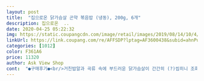 ```yaml
---
layout: post 
title:  "집으로온 닭가슴살 곤약 볶음밥 (냉동), 200g, 6개" 
description: 집으로온  ..
date: 2020-04-25 05:22:32 
img: https://static.coupangcdn.com/image/retail/images/2019/08/14/10/4/18b12249-f186-4236-b6ba-e1be388fb1f9.jpg 
linkUrl: https://link.coupang.com/re/AFFSDP?lptag=AF3600438&subid=ahnPublicAsk&pageKey=281222371&itemId=892795036&vendorItemId=5245562648&traceid=V0-113-82052713e21e196c 
categories: [1012] 
color: F361A6 
price: 11320 
author: Ask View Shop 
cont:  "●구매후기●<br/>거친밥알과 곡류 속에 부드러운 닭가슴살이 간간히 (?)씹히니 조화가<br/>곤약밥이라 맛없으면 어쩌나 걱정했는데 생각보다 맛있어서 놀랐어요 야채랑 닭가슴살도 많이 들어있고 곤약밥의 식감이 전 그렇게 거부감 들진 않았어요 살짝 딱딱한 밥? 베이스가 맛있어서 커버되는듯 후라이 올리고 후추 뿌려다 맛있게 아침 먹었어요 ㅎㅎ 재구매 의사 있음 !<br/>나쁘지않네요<br/>닭만 먹으니 당연 양에 찰일 없잖아요ㅡㅡ<br/>뒤져보니 닭가슴살 볶음밥도 있기에 구매해서 새벽에 잘받았어요<br/>맛남~~ 닭가슴살이면 일단 퍽퍽하겠거니 했는데 전혀 아니었고 볶음밥이랑 잘 어울리게 딱 고슬고슬한 느낌? 다이어트 하겠다고 인간사료 퍼먹는다 각오하고 샀는데 짭쪼름하고 감칠맛이 많이 나서 예상외로 맛있음! 계란 후라이 하나 같이 볶아서 먹었는데 간단하게 한끼 딱이고 내용물로는 닭가슴살만큼 야채 덩어리가 소소하게 많아서 좋았음.<br/> 정말 기름 두르고 볶으면 끝이라 라면보다 간단해서 아무때나 꺼내먹게 될듯<br/>아들 다이어트 하느라 닭가슴살 퍼다 먹이느라 정신 없네요.<br/><br/>아침에 볶아서 줬는데 살짝 식감이 "거칠"더라구요.<br/><br/>초딩이라 닭가슴살 샐러드 해주면 풀떼기들은 하나 안먹고<br/>" 
---
```


